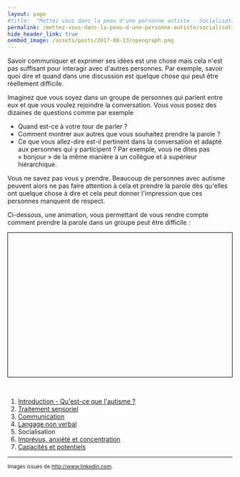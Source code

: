 ```yaml
---
layout: page
#title:  "Mettez vous dans la peau d'une personne autiste - Socialisation"
permalink: /mettez-vous-dans-la-peau-d-une-personne-autiste/socialisation
hide_header_link: true
oembed_image: /assets/posts/2017-08-13/opengraph.png
---
```


Savoir communiquer et exprimer ses idées est une chose mais 
cela n'est pas suffisant pour interagir avec d'autres personnes.
Par exemple, savoir quoi dire et quand dans une discussion est quelque chose
qui peut être réellement difficile.

Imaginez que vous soyez dans un groupe de personnes qui parlent entre eux et que vous voulez rejoindre la conversation. 
Vous vous posez des dizaines de questions comme par exemple&nbsp;

  - Quand est-ce à votre tour de parler ?
  - Comment montrer aux autres que vous souhaitez prendre la parole&nbsp;?
  - Ce que vous allez-dire est-il pertinent dans la conversation et adapté aux personnes qui y participent&nbsp;? Par exemple, vous ne dites pas «&nbsp;bonjour&nbsp;» de la même manière à un collègue et à supérieur hiérarchique.

Vous ne savez pas vous y prendre.
Beaucoup de personnes avec autisme peuvent alors ne pas faire attention à cela et prendre la parole dès qu'elles ont quelque chose à dire et cela peut donner
l'impression que ces personnes manquent de respect.

Ci-dessous, une animation, vous permettant de vous rendre compte comment prendre la parole dans un groupe peut être difficile&nbsp;:
<!-- prendre la parole -->
<canvas id="game_speak" width="700" height="450" style="border: 1px solid black; margin: 0 auto 0 auto; display: block;"></canvas>

<p>&nbsp;</p>
<div class="highlight">
<ol>
 <li><a href="/mettez-vous-dans-la-peau-d-une-personne-autiste/qu-est-ce-que-l-autisme">Introduction - Qu'est-ce que l'autisme&nbsp;?</a></li>
 <li><a href="/mettez-vous-dans-la-peau-d-une-personne-autiste/traitement-sensoriel">Traitement sensoriel</a></li>
 <li><a href="/mettez-vous-dans-la-peau-d-une-personne-autiste/communication">Communication</a></li>
 <li><a href="/mettez-vous-dans-la-peau-d-une-personne-autiste/langage-non-verbal">Langage non verbal</a></li>
 <li>Socialisation</li>
 <li><a href="/mettez-vous-dans-la-peau-d-une-personne-autiste/imprevus-anxiete-concentration">Imprévus, anxiété et concentration</a></li>
 <li><a href="/mettez-vous-dans-la-peau-d-une-personne-autiste/capacites-et-potentiels">Capacités et potentiels</a></li>
</ol>
</div>




---
<small>Images issues de <a href="http://www.linkedin.com/" rel="nofollow">http://www.linkedin.com</a>.</small>

<script type="text/javascript">
  function speak() {
    var canvas = document.getElementById('game_speak');
    var ctx = canvas.getContext('2d');
    var mouse = {'x': undefined, 'y': undefined};
    var cursor = 'pointer';
    var refresh = 300;
    var background = new Image();
    background.src = '/assets/pages/mettez-vous-dans-la-peau-d-une-personne-autiste/speak/background.jpg';
    var bubbles = [
      {'img': function() {var img = new Image(); img.src='/assets/pages/mettez-vous-dans-la-peau-d-une-personne-autiste/speak/speech1.png'; return img;}(), 'pos': [
        {'x': 335, 'y': 80, 'size': 150, 'mirror': false},
        {'x': 390, 'y': 90, 'size': 150, 'mirror': true},
        {'x': 75, 'y': 80, 'size': 150, 'mirror': false},
      ]},
      {'img': function() {var img = new Image(); img.src='/assets/pages/mettez-vous-dans-la-peau-d-une-personne-autiste/speak/speech2.png'; return img;}(), 'pos': [
        {'x': 350, 'y': 105, 'size': 120, 'mirror': false},
        {'x': 410, 'y': 110, 'size': 120, 'mirror': true},
        {'x': 85, 'y': 105, 'size': 120, 'mirror': false},
      ]},
      {'img': function() {var img = new Image(); img.src='/assets/pages/mettez-vous-dans-la-peau-d-une-personne-autiste/speak/speech3.png'; return img;}(), 'pos': [
        {'x': 355, 'y': 95, 'size': 130, 'mirror': false},
        {'x': 400, 'y': 105, 'size': 130, 'mirror': true},
        {'x': 100, 'y': 95, 'size': 130, 'mirror': false},
      ]},
      {'img': function() {var img = new Image(); img.src='/assets/pages/mettez-vous-dans-la-peau-d-une-personne-autiste/speak/speech4.png'; return img;}(), 'pos': [
        {'x': 355, 'y': 95, 'size': 130, 'mirror': false},
        {'x': 400, 'y': 105, 'size': 130, 'mirror': true},
        {'x': 100, 'y': 95, 'size': 130, 'mirror': false},
      ]},
    ];
    var sentences = {
     'interrupt': ['Vous ne devez pas couper la parole', 'Quelqu\'un d\'autre est en train de parler', 'Attendez que les autres personnes aient fini de parler'],
     'non interrupt': ['Est-ce réellement à votre tour de parler ?',  'Ce que vous dites est-il pertinent dans la conversation ?', 'Avez-vous réfléchi à ce que vous allez dire ?', 'Pourquoi avez-vous dit cela ?']
    };
    var colors = {
     'interrupt': ['rgba(171, 25, 49, 0.9)', 'rgba(145, 47, 64, 0.9)', 'rgba(195, 66, 63, 0.9)'],
     'non interrupt': ['rgba(91, 192, 235, 0.9)', 'rgba(253, 231, 76, 0.9)', 'rgba(78, 151, 178, 0.9)', 'rgba(244, 158, 76, 0.9)'],
    };

    var state = {'speakers': [Math.floor(Math.random()*(bubbles.length)), -1, -1], 'time': Math.floor((Math.random()*(2000-700))+700), 'previous_speaker': -1, 'text': '', 'text_clicked': '', 'time_clicked': 0, 'sentence': '', 'color': ''};

    var status = {'status': 'pause', 'interval': undefined};
    this.play = function() {
      if ( 'play' == status['status'])
        return;
      canvas.onclick = click;
      status['interval'] = setInterval(function() {
        draw();
      }, refresh);
      status['status'] = 'play';
    }
    this.pause = function() {
      if ( 'pause' == status['status'])
        return;
      clearInterval(status['interval']);
      canvas.onclick = function(e) {};
      status['status'] = 'pause';
    }    
    this.canvas = function() {
      return canvas;
    }

    function draw() {
      ctx.clearRect(0, 0, canvas.width, canvas.height);
      ctx.drawImage(background, 0, 0);
      state['text'] += '.';
      state['time'] -= refresh;
      if (state['time'] < 0 && state['time_clicked'] <= 0) {
        if (state['previous_speaker'] == -1) {
          if (state['speakers'][0] > -1)
            state['previous_speaker'] = 0;
          else if (state['speakers'][1] > -1)
            state['previous_speaker'] = 1;
          state['speakers'][0] = -1;
          state['speakers'][1] = -1;
          state['time'] = Math.floor((Math.random()*(900-200))+200);
        } else {
          if (state['previous_speaker'] == 0) {
            state['speakers'][1] = Math.floor(Math.random()*(bubbles.length));
          } else {
            state['speakers'][0] = Math.floor(Math.random()*(bubbles.length));
          }
          state['text'] = '';
          state['previous_speaker'] = -1;
          state['time'] = Math.floor((Math.random()*(2000-700))+700);
        }
      }

      if (state['time_clicked'] > 0) {
        state['text_clicked'] += '.';
        state['time_clicked'] -= refresh;
        cursor = 'default';
      } else {
        state['speakers'][2] = -1;
        cursor = 'pointer';
      }

      for(var pers = 0; pers < 3; pers++ ) { // foreach speaker
        if (state['speakers'][pers] > -1) {
          var bubble = state['speakers'][pers];
          if (true == bubbles[bubble]['pos'][pers]['mirror']) {
            ctx.save();
            ctx.scale(-1,1);
            ctx.drawImage(bubbles[bubble]['img'], -bubbles[bubble]['pos'][pers]['x'], bubbles[bubble]['pos'][pers]['y'], -bubbles[bubble]['pos'][pers]['size'], bubbles[bubble]['pos'][pers]['size']);
            ctx.restore();
          } else {
            ctx.drawImage(bubbles[bubble]['img'], bubbles[bubble]['pos'][pers]['x'], bubbles[bubble]['pos'][pers]['y'], bubbles[bubble]['pos'][pers]['size'], bubbles[bubble]['pos'][pers]['size']);
          }
          ctx.font = "30px Arial";
          ctx.textAlign = "center";
          ctx.fillStyle = "#111"
          if ( pers < 2 ) {
            ctx.fillText(state['text'], bubbles[bubble]['pos'][pers]['x'] + (bubbles[bubble]['pos'][pers]['size']/2), bubbles[bubble]['pos'][pers]['y'] + (bubbles[bubble]['pos'][pers]['size']/2));
          } else {
            ctx.fillText(state['text_clicked'], bubbles[bubble]['pos'][pers]['x'] + (bubbles[bubble]['pos'][pers]['size']/2), bubbles[bubble]['pos'][pers]['y'] + (bubbles[bubble]['pos'][pers]['size']/2));
          }

        }
      }

      if (state['speakers'][2] > -1) {
        var text =  state['sentence'];
        var color = state['color'];
      } else {
        var text = 'Cliquez pour prendre la parole';
        var color = 'rgba(255, 255, 255, 0.9)';
      }
      ctx.beginPath();
      ctx.lineWidth='2';
      ctx.strokeStyle='#000';
      ctx.rect(50, 400-25, canvas.width-100, 40); 
      ctx.stroke();
      ctx.fillStyle = color;
      ctx.fillRect(50, 400-25, canvas.width-100, 40);
      ctx.font = "20px Arial";
      ctx.textAlign = "center";
      ctx.fillStyle = "#111"
      ctx.fillText(text, canvas.width/2, 400);

      canvas.style.cursor = cursor;
    }
    function click(e) {
      var r = canvas.getBoundingClientRect();
      mouse['x']=parseInt(e.clientX) - r.left;
      mouse['y']=parseInt(e.clientY) - r.top;
      if (state['speakers'][2] == -1) {
        if (state['speakers'][0] == -1 && state['speakers'][1] == -1) {
          state['sentence'] = sentences['non interrupt'][Math.floor(Math.random()*(sentences['non interrupt'].length))];
          state['color'] = colors['non interrupt'][Math.floor(Math.random()*(colors['non interrupt'].length))];
        } else {
          state['sentence'] = sentences['interrupt'][Math.floor(Math.random()*(sentences['interrupt'].length))];
          state['color'] = colors['interrupt'][Math.floor(Math.random()*(colors['interrupt'].length))];
        }
        state['text_clicked'] = '';
        state['time_clicked'] = 3000;
        state['speakers'][2] = Math.floor(Math.random()*(bubbles.length));
      }
    }
  }

  function isScrolledIntoView(el) {
    var elemTop = el.getBoundingClientRect().top;
    var elemBottom = el.getBoundingClientRect().bottom;

    var isVisible = ((elemTop >= 0) && (elemTop <= window.innerHeight)) || ((elemBottom >= 0) && (elemBottom <= window.innerHeight)) || ((elemTop < 0) && (elemBottom > window.innerHeight));
    return isVisible;
  }



  document.body.onload = function() {
    var canvas = [new speak()];
    function load_visible() {
      for (var i = 0; i < canvas.length ; i++) {
        if (isScrolledIntoView(canvas[i].canvas())) {
          canvas[i].play();
        } else {
          canvas[i].pause();
        }
      }
    }
    document.body.onscroll = load_visible;
    document.body.onresize = load_visible;
    load_visible();
  }

</script>
